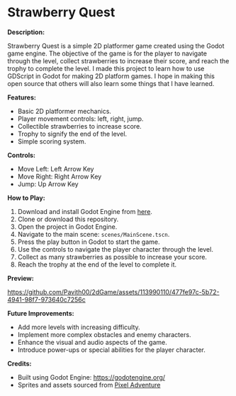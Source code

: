 
# Strawberry Quest

**Description:**

Strawberry Quest is a simple 2D platformer game created using the Godot game engine. The objective of the game is for the player to navigate through the level, collect strawberries to increase their score, and reach the trophy to complete the level.
I made this project to learn how to use GDScript in Godot for making 2D platform games. I hope in making this open source that others will also learn some things that I have learned.

**Features:**

- Basic 2D platformer mechanics.
- Player movement controls: left, right, jump.
- Collectible strawberries to increase score.
- Trophy to signify the end of the level.
- Simple scoring system.

**Controls:**

- Move Left: Left Arrow Key
- Move Right: Right Arrow Key
- Jump: Up Arrow Key

**How to Play:**

1. Download and install Godot Engine from [here](https://godotengine.org/download).
2. Clone or download this repository.
3. Open the project in Godot Engine.
4. Navigate to the main scene: `scenes/MainScene.tscn`.
5. Press the play button in Godot to start the game.
6. Use the controls to navigate the player character through the level.
7. Collect as many strawberries as possible to increase your score.
8. Reach the trophy at the end of the level to complete it.

**Preview:**


https://github.com/Pavith00/2dGame/assets/113990110/477fe97c-5b72-4941-98f7-973640c7256c




**Future Improvements:**

- Add more levels with increasing difficulty.
- Implement more complex obstacles and enemy characters.
- Enhance the visual and audio aspects of the game.
- Introduce power-ups or special abilities for the player character.

**Credits:**

- Built using Godot Engine: https://godotengine.org/
- Sprites and assets sourced from [Pixel Adventure](https://pixelfrog-assets.itch.io/pixel-adventure-1)

